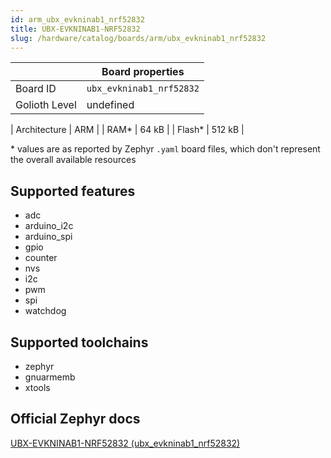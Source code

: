 ```yaml
---
id: arm_ubx_evkninab1_nrf52832
title: UBX-EVKNINAB1-NRF52832
slug: /hardware/catalog/boards/arm/ubx_evkninab1_nrf52832
---
```


[//]: # (This is an auto-generated file, do not edit! Changes to it will be lost upon re-generation)



|                | Board properties     |
| -------------  | -------------------- |
| Board ID       | `ubx_evkninab1_nrf52832` |
| Golioth Level  | undefined       |

| Architecture   | ARM |
| RAM*           | 64 kB |
| Flash*         | 512 kB |

\* values are as reported by Zephyr `.yaml` board files, which don't represent the overall available resources



## Supported features

* adc
* arduino_i2c
* arduino_spi
* gpio
* counter
* nvs
* i2c
* pwm
* spi
* watchdog

## Supported toolchains

* zephyr
* gnuarmemb
* xtools

## Official Zephyr docs

[UBX-EVKNINAB1-NRF52832 (ubx_evkninab1_nrf52832)](https://docs.zephyrproject.org/latest/boards/arm/ubx_evkninab1_nrf52832/doc/index.html)
